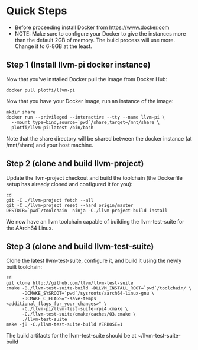 # Quick Steps

* Before proceeding install Docker from https://www.docker.com 
* NOTE: Make sure to configure your Docker to give the instances more than the default 2GB of memory. The build process will use more. Change it to 6-8GB at the least. 

## Step 1 (Install llvm-pi docker instance)

Now that you've installed Docker pull the image from Docker Hub:

```
docker pull plotfi/llvm-pi
```

Now that you have your Docker image, run an instance of the image:

```
mkdir share
docker run --privileged --interactive --tty --name llvm-pi \
  --mount type=bind,source=`pwd`/share,target=/mnt/share \
  plotfi/llvm-pi:latest /bin/bash
```

Note that the share directory will be shared between the docker instance (at /mnt/share) and your host machine.

## Step 2 (clone and build llvm-project)

Update the llvm-project checkout and build the toolchain (the Dockerfile setup has already cloned and configured it for you):

```
cd
git -C ./llvm-project fetch --all
git -C ./llvm-project reset --hard origin/master 
DESTDIR=`pwd`/toolchain  ninja -C./llvm-project-build install
```

We now have an llvm toolchain capable of building the llvm-test-suite for the AArch64 Linux.

## Step 3 (clone and build llvm-test-suite) 

Clone the latest llvm-test-suite, configure it, and build it using the newly built toolchain:

```
cd
git clone http://github.com/llvm/llvm-test-suite
cmake -B./llvm-test-suite-build -DLLVM_INSTALL_ROOT=`pwd`/toolchain/ \
      -DCMAKE_SYSROOT=`pwd`/sysroots/aarch64-linux-gnu \
      -DCMAKE_C_FLAGS="-save-temps <additional_flags_for_your_changes>" \
      -C./llvm-pi/llvm-test-suite-rpi4.cmake \
      -C./llvm-test-suite/cmake/caches/O3.cmake \
      ./llvm-test-suite
make -j8 -C./llvm-test-suite-build VERBOSE=1
```

The build artifacts for the llvm-test-suite should be at ~/llvm-test-suite-build

